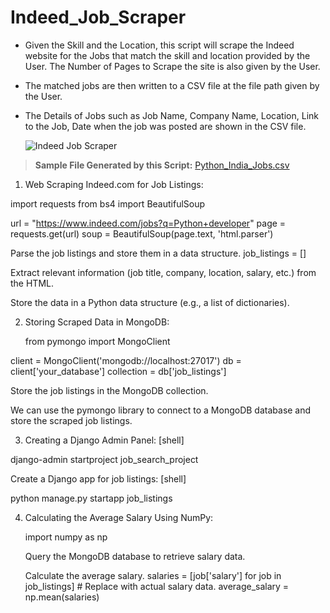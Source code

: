 # Indeed_Job_Scraper

- Given the Skill and the Location, this script will scrape the Indeed website for the Jobs that match the skill and location provided by the User. The Number of Pages to Scrape the site is also given by the User.

- The matched jobs are then written to a CSV file at the file path given by the User.

- The Details of Jobs such as Job Name, Company Name, Location, Link to the Job, Date when the job was posted are shown in the CSV file.

  ![Indeed Job Scraper](https://raw.githubusercontent.com/Ram-95/Python_Applications/master/Indeed_job_scraper/Indeed_GIF.gif)

> **Sample File Generated by this Script:** [Python_India_Jobs.csv](Python_India_Jobs.csv)

1)  Web Scraping Indeed.com for Job Listings:

import requests
from bs4 import BeautifulSoup

url = "https://www.indeed.com/jobs?q=Python+developer"
page = requests.get(url)
soup = BeautifulSoup(page.text, 'html.parser')

Parse the job listings and store them in a data structure.
job_listings = []

Extract relevant information (job title, company, location, salary, etc.) from the HTML.

Store the data in a Python data structure (e.g., a list of dictionaries).

2) Storing Scraped Data in MongoDB:

   from pymongo import MongoClient

  client = MongoClient('mongodb://localhost:27017')
  db = client['your_database']
  collection = db['job_listings']

Store the job listings in the MongoDB collection.

We can use the pymongo library to connect to a MongoDB database and store the scraped job listings. 

 3) Creating a Django Admin Panel: [shell]

django-admin startproject job_search_project

Create a Django app for job listings:  [shell]

python manage.py startapp job_listings 

4) Calculating the Average Salary Using NumPy:

   import numpy as np

   Query the MongoDB database to retrieve salary data.

   Calculate the average salary.
   salaries = [job['salary'] for job in job_listings]  # Replace with actual salary data.
   average_salary = np.mean(salaries)


